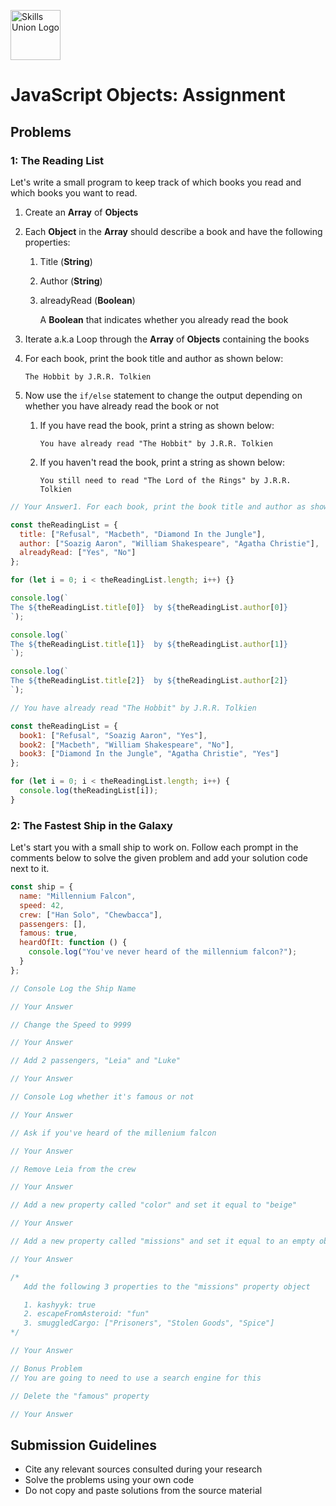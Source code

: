 [<img src="assets/images/su-logo.png" alt="Skills Union Logo" height="80px" />](https://www.skillsunion.com/)

# JavaScript Objects: Assignment

## Problems

### 1: The Reading List

Let's write a small program to keep track of which books you read and which books you want to read.

1. Create an **Array** of **Objects**
1. Each **Object** in the **Array** should describe a book and have the following properties:

   1. Title (**String**)
   1. Author (**String**)
   1. alreadyRead (**Boolean**)

      A **Boolean** that indicates whether you already read the book

1. Iterate a.k.a Loop through the **Array** of **Objects** containing the books
1. For each book, print the book title and author as shown below:
   ```
   The Hobbit by J.R.R. Tolkien
   ```
1. Now use the `if/else` statement to change the output depending on whether you have already read the book or not
   1. If you have read the book, print a string as shown below:
      ```
      You have already read "The Hobbit" by J.R.R. Tolkien
      ```
   1. If you haven't read the book, print a string as shown below:
      ```
      You still need to read "The Lord of the Rings" by J.R.R. Tolkien
      ```

```js
// Your Answer1. For each book, print the book title and author as shown below:   The Hobbit by J.R.R. Tolkien

const theReadingList = {
  title: ["Refusal", "Macbeth", "Diamond In the Jungle"],
  author: ["Soazig Aaron", "William Shakespeare", "Agatha Christie"],
  alreadyRead: ["Yes", "No"]
};

for (let i = 0; i < theReadingList.length; i++) {}

console.log(`
The ${theReadingList.title[0]}  by ${theReadingList.author[0]} 
`);

console.log(`
The ${theReadingList.title[1]}  by ${theReadingList.author[1]} 
`);

console.log(`
The ${theReadingList.title[2]}  by ${theReadingList.author[2]} 
`);

// You have already read "The Hobbit" by J.R.R. Tolkien

const theReadingList = {
  book1: ["Refusal", "Soazig Aaron", "Yes"],
  book2: ["Macbeth", "William Shakespeare", "No"],
  book3: ["Diamond In the Jungle", "Agatha Christie", "Yes"]
};

for (let i = 0; i < theReadingList.length; i++) {
  console.log(theReadingList[i]);
}
```

### 2: The Fastest Ship in the Galaxy

Let's start you with a small ship to work on. Follow each prompt in the comments below to solve the given problem and add your solution code next to it.

```js
const ship = {
  name: "Millennium Falcon",
  speed: 42,
  crew: ["Han Solo", "Chewbacca"],
  passengers: [],
  famous: true,
  heardOfIt: function () {
    console.log("You've never heard of the millennium falcon?");
  }
};

// Console Log the Ship Name

// Your Answer

// Change the Speed to 9999

// Your Answer

// Add 2 passengers, "Leia" and "Luke"

// Your Answer

// Console Log whether it's famous or not

// Your Answer

// Ask if you've heard of the millenium falcon

// Your Answer

// Remove Leia from the crew

// Your Answer

// Add a new property called "color" and set it equal to "beige"

// Your Answer

// Add a new property called "missions" and set it equal to an empty object

// Your Answer

/*
   Add the following 3 properties to the "missions" property object

   1. kashyyk: true
   2. escapeFromAsteroid: "fun"
   3. smuggledCargo: ["Prisoners", "Stolen Goods", "Spice"]
*/

// Your Answer

// Bonus Problem
// You are going to need to use a search engine for this

// Delete the "famous" property

// Your Answer
```

## Submission Guidelines

- Cite any relevant sources consulted during your research
- Solve the problems using your own code
- Do not copy and paste solutions from the source material
